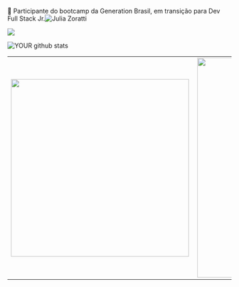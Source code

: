 👋 Participante do bootcamp da Generation Brasil, em transição para Dev Full Stack Jr.![Julia Zoratti](https://user-images.githubusercontent.com/78916393/111000433-d0e99480-8360-11eb-8a7f-e1656ad538bd.png)





[<img src="https://img.shields.io/badge/linkedin-%230077B5.svg?&style=for-the-badge&logo=linkedin&logoColor=white" />](https://www.linkedin.com/in/julia-zoratti/)




![YOUR github stats](https://github-readme-stats.vercel.app/api?username=juliazoratti)





<center>
<table>
    <tr>
        <td><img width="400px" align="left" src="https://github-readme-stats.vercel.app/api/top-langs/?username=juliazoratti&hide=html&layout=compact&theme=buefy" /></td>
        <td><img width="495px" align="left" src="https://github-readme-stats.vercel.app/api?username=juliazoratti&theme=buefy"/></td>
    </tr>   
</table>
</center>  

<!--
**juliazoratti/juliazoratti** is a ✨ _special_ ✨ repository because its `README.md` (this file) appears on your GitHub profile.

Here are some ideas to get you started:

- 🔭 I’m currently working on ...
- 🌱 I’m currently learning ...
- 👯 I’m looking to collaborate on ...
- 🤔 I’m looking for help with ...
- 💬 Ask me about ...
- 📫 How to reach me: ...
- 😄 Pronouns: ...
- ⚡ Fun fact: ...
-->
